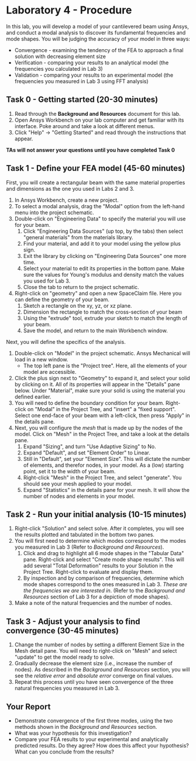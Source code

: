 # Laboratory 4 - Procedure

In this lab, you will develop a model of your cantilevered beam using Ansys, and conduct a modal analysis to discover its fundamental 
frequencies and mode shapes. You will be judging the accuracy of your model in three ways:

- Convergence - examining the tendency of the FEA to approach a final solution with decreasing element size
- Verification - comparing your results to an analytical model (the frequencies you calculated in Lab 3)
- Validation - comparing your results to an experimental model (the frequencies you measured in Lab 3 using FFT analysis)


## Task 0 - Getting started (20-30 minutes)

1. Read through the __Background and Resources__ document for this lab.
1. Open Ansys Workbench on your lab computer and get familiar with its interface. Poke around and take a look at different menus.
1. Click "Help" -> "Getting Started" and read through the instructions that appear.

**TAs will not answer your questions until you have completed Task 0**

## Task 1 - Define your FEA model (45-60 minutes)

First, you will create a rectangular beam with the same material properties and dimensions as the one you used in Labs 2 and 3.

1. In Ansys Workbench, create a new project.
1. To select a modal analysis, drag the "Modal" option from the left-hand menu into the project schematic.
1. Double-click on "Engineering Data" to specify the material you will use for your beam.
    1. Click "Engineering Data Sources" (up top, by the tabs) then select "general materials" from the materials library. 
    1. Find your material, and add it to your model using the yellow plus sign.
    1. Exit the library by clicking on "Engineering Data Sources" one more time.
    1. Select your material to edit its properties in the bottom pane. Make sure the values for Young's modulus and density match the values you used for Lab 3.
    1. Close the tab to return to the project schematic.
1.  Right-click on "geometry" and open a new SpaceClaim file. Here you can define the geometry of your beam.
    1. Sketch a rectangle on the xy, yz, or xz plane.
    1. Dimension the rectangle to match the cross-section of your beam
    1. Using the "extrude" tool, extrude your sketch to match the length of your beam.
    1. Save the model, and return to the main Workbench window.
    
Next, you will define the specifics of the analysis.

1. Double-click on "Model" in the project schematic. Ansys Mechanical will load in a new window. 
    - The top left pane is the "Project tree". Here, all the elements of your model are accessible.
1. Click the plus sign next to "Geometry" to expand it, and select your solid by clicking on it. All of its properties will appear in the "Details" pane below. Under "Material", make sure your solid is using the material you defined earlier.
1. You will need to define the boundary condition for your beam. Right-click on "Modal" in the Project Tree, and "insert" a "fixed support". Select one end-face of your beam with a left-click, then press "Apply" in the details pane.
1. Next, you will configure the _mesh_ that is made up by the nodes of the model. Click on "Mesh" in the Project Tree, and take a look at the details pane. 
    1. Expand "Sizing", and turn "Use Adaptive Sizing" to No.
    1. Expand "Default", and set "Element Order" to Linear.
    1. Still in "Default", set your "Element Size". This will dictate the number of elements, and therefor nodes, in your model. As a (low) starting point, set it to the width of your beam.
    1. Right-click "Mesh" in the Project Tree, and select "generate". You should see your mesh applied to your model. 
    1. Expand "Statistics" in the details pane for your mesh. It will show the number of nodes and elements in your model.

## Task 2 - Run your initial analysis (10-15 minutes)

1. Right-click "Solution" and select solve. After it completes, you will see the results plotted and tabulated in the bottom two panes.
1. You will first need to determine which modes correspond to the modes you measured in Lab 3 (Refer to _Background and Resources_).
    1. Click and drag to highlight all 6 mode shapes in the "Tabular Data" pane. Right-click and select "Create mode shape results". This will add several "Total Deformation" results to your Solution in the Project Tree. Right-click to evaluate and display them.
    1. By inspection and by comparison of frequencies, determine which mode shapes correspond to the ones measured in Lab 3. _These are the frequencies we are interested in_. (Refer to the _Background and Resources_ section of Lab 3 for a depiction of mode shapes).
1. Make a note of the natural frequencies and the number of nodes.


## Task 3 - Adjust your analysis to find convergence (30-45 minutes)

1. Change the number of nodes by setting a different Element Size in the Mesh detail pane. You will need to right-click on "Mesh" and select "update" to get the model ready to solve.
1. Gradually decrease the element size (i.e., increase the number of nodes). As described in the _Background and Resources_ section, you will see the _relative error_ and _absolute error_ converge on final values.
1. Repeat this process until you have seen convergence of the three natural frequencies you measured in Lab 3.

## Your Report

- Demonstrate convergence of the first three modes, using the two methods shown in the _Background and Resources_ section.
- What was your hypothesis for this investigation?
- Compare your FEA results to your experimental and analytically predicted results. Do they agree? How does this affect your hypothesis? What can you conclude from the results?